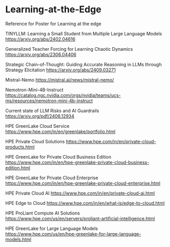 # Learning-at-the-Edge
Reference for Poster for Learning at the edge 

TINYLLM: Learning a Small Student from Multiple Large  Language Models https://arxiv.org/abs/2402.04616

Generalized Teacher Forcing for Learning Chaotic Dynamics https://arxiv.org/abs/2306.04406

Strategic Chain-of-Thought: Guiding Accurate Reasoning in LLMs through Strategy Elicitation https://arxiv.org/abs/2409.03271

Mistral-Nemo https://mistral.ai/news/mistral-nemo/

Nemotron-Mini-4B-Instruct https://catalog.ngc.nvidia.com/orgs/nvidia/teams/ucs-ms/resources/nemotron-mini-4b-instruct

Current state of LLM Risks and AI Guardrails https://arxiv.org/pdf/2406.12934

HPE GreenLake Cloud Service https://www.hpe.com/in/en/greenlake/portfolio.html

HPE Private Cloud Solutions https://www.hpe.com/in/en/private-cloud-products.html

HPE GreenLake for Private Cloud Business Edition https://www.hpe.com/in/en/hpe-greenlake-private-cloud-business-edition.html 

HPE GreenLake for Private Cloud Enterprise https://www.hpe.com/in/en/hpe-greenlake-private-cloud-enterprise.html

HPE Private Cloud AI https://www.hpe.com/in/en/private-cloud-ai.html

HPE Edge to Cloud https://www.hpe.com/in/en/what-is/edge-to-cloud.html

HPE ProLiant Compute AI Solutions https://www.hpe.com/us/en/servers/proliant-artificial-intelligence.html

HPE GreenLake for Large Language Models https://www.hpe.com/us/en/hpe-greenlake-for-large-language-models.html
